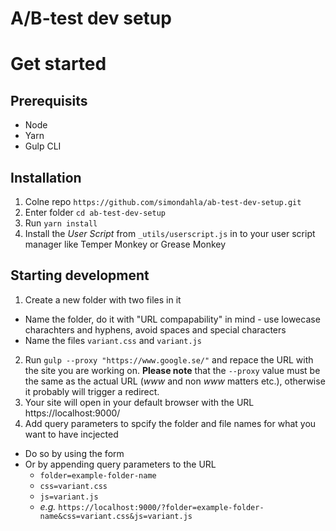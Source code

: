 A/B-test dev setup
===

# Get started

## Prerequisits
- Node
- Yarn
- Gulp CLI

## Installation



1. Colne repo `https://github.com/simondahla/ab-test-dev-setup.git`
2. Enter folder `cd ab-test-dev-setup`
3. Run `yarn install`
4. Install the _User Script_ from `_utils/userscript.js` in to your user script manager like Temper Monkey or Grease Monkey

## Starting development
1. Create a new folder with two files in it
  - Name the folder, do it with "URL compapability" in mind - use lowecase charachters and hyphens, avoid spaces and special characters
  - Name the files `variant.css` and `variant.js`
2. Run `gulp --proxy "https://www.google.se/"` and repace the URL with the site you are working on. **Please note** that the `--proxy` value must be the same as the actual URL (_www_ and non _www_ matters etc.), otherwise it probably will trigger a redirect.
3. Your site will open in your default browser with the URL https://localhost:9000/
4. Add query parameters to spcify the folder and file names for what you want to have incjected
  - Do so by using the form
  - Or by appending query parameters to the URL
    - `folder=example-folder-name`
    - `css=variant.css`
    - `js=variant.js`
    - _e.g._ `https://localhost:9000/?folder=example-folder-name&css=variant.css&js=variant.js`
